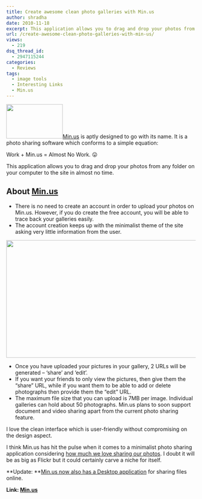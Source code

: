 ```yaml
---
title: Create awesome clean photo galleries with Min.us
author: shradha
date: 2010-11-18
excerpt: This application allows you to drag and drop your photos from any folder of your computer to the site in almost no time. There is no need to create an account in order to upload your photos on Min.us. In case you do create the free account, you will be able to trace back your galleries easily.
url: /create-awesome-clean-photo-galleries-with-min-us/
views:
  - 219
dsq_thread_id:
  - 2947115244
categories:
  - Reviews
tags:
  - image tools
  - Interesting Links
  - Min.us
---
```

<a rel="attachment wp-att-32240" href="http://devilsworkshop.org/create-awesome-clean-photo-galleries-with-min-us/minus_logo/"><img class="alignright size-full wp-image-32240" title="Minus_logo" src="http://cdn.devilsworkshop.org/files/2010/11/Minus_logo.png" alt="" width="150" height="91" /></a><a href="http://min.us/" onclick="_gaq.push(['_trackEvent', 'outbound-article', 'http://min.us/', 'Min.us']);" target="_blank">Min.us</a> is aptly designed to go with its name. It is a photo sharing software which conforms to a simple equation:

Work + Min.us = Almost No Work. 😛

This application allows you to drag and drop your photos from any folder on your computer to the site in almost no time.

## About <a href="http://min.us" onclick="_gaq.push(['_trackEvent', 'outbound-article', 'http://min.us', 'Min.us']);" >Min.us</a>

  * There is no need to create an account in order to upload your photos on Min.us. However, if you do create the free account, you will be able to trace back your galleries easily.
  * The account creation keeps up with the minimalist theme of the site asking very little information from the user.

<a rel="attachment wp-att-32015" href="http://devilsworkshop.org/create-awesome-clean-photo-galleries-with-min-us/minus/"><img class="alignnone size-full wp-image-32015" title="Minus" src="http://cdn.devilsworkshop.org/files/2010/11/Minus.png" alt="" width="550" height="312" /></a>

  * Once you have uploaded your pictures in your gallery, 2 URLs will be generated &#8211; &#8216;share&#8217; and &#8216;edit&#8217;.
  * If you want your friends to only view the pictures, then give them the &#8220;share&#8221; URL, while if you want them to be able to add or delete photographs then provide them the &#8220;edit&#8221; URL.
  * The maximum file size that you can upload is 7MB per image. Individual galleries can hold about 50 photographs. Min.us plans to soon support document and video sharing apart from the current photo sharing feature.

I love the clean interface which is user-friendly without compromising on the design aspect.

I think Min.us has hit the pulse when it comes to a minimalist photo sharing application considering <a href="http://devilsworkshop.org/flickr-is-5-billion-photos-strong/" target="_blank">how much we love sharing our photos</a>. I doubt it will be as big as Flickr but it could certainly carve a niche for itself.

**Update: **[Min.us now also has a Desktop application][1] for sharing files online.

**Link: <a href="http://min.us/" onclick="_gaq.push(['_trackEvent', 'outbound-article', 'http://min.us/', 'Min.us']);" target="_blank">Min.us</a>**

 [1]: http://devilsworkshop.org/share-photos-files-desktop/
